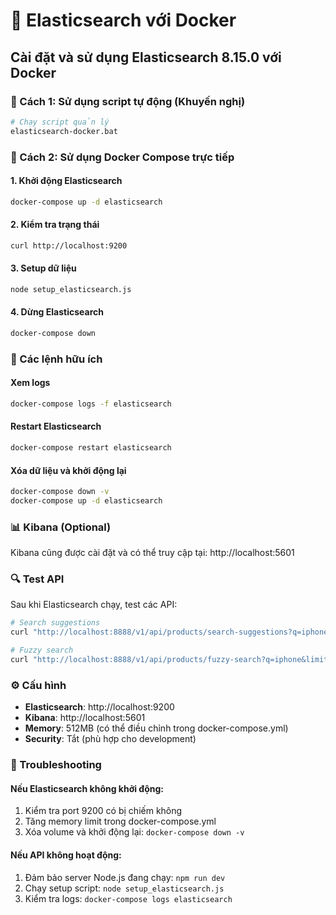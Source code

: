 # 🐳 Elasticsearch với Docker

## Cài đặt và sử dụng Elasticsearch 8.15.0 với Docker

### 🚀 Cách 1: Sử dụng script tự động (Khuyến nghị)

```bash
# Chạy script quản lý
elasticsearch-docker.bat
```

### 🚀 Cách 2: Sử dụng Docker Compose trực tiếp

#### 1. Khởi động Elasticsearch
```bash
docker-compose up -d elasticsearch
```

#### 2. Kiểm tra trạng thái
```bash
curl http://localhost:9200
```

#### 3. Setup dữ liệu
```bash
node setup_elasticsearch.js
```

#### 4. Dừng Elasticsearch
```bash
docker-compose down
```

### 🔧 Các lệnh hữu ích

#### Xem logs
```bash
docker-compose logs -f elasticsearch
```

#### Restart Elasticsearch
```bash
docker-compose restart elasticsearch
```

#### Xóa dữ liệu và khởi động lại
```bash
docker-compose down -v
docker-compose up -d elasticsearch
```

### 📊 Kibana (Optional)

Kibana cũng được cài đặt và có thể truy cập tại: http://localhost:5601

### 🔍 Test API

Sau khi Elasticsearch chạy, test các API:

```bash
# Search suggestions
curl "http://localhost:8888/v1/api/products/search-suggestions?q=iphone"

# Fuzzy search
curl "http://localhost:8888/v1/api/products/fuzzy-search?q=iphone&limit=5"
```

### ⚙️ Cấu hình

- **Elasticsearch**: http://localhost:9200
- **Kibana**: http://localhost:5601
- **Memory**: 512MB (có thể điều chỉnh trong docker-compose.yml)
- **Security**: Tắt (phù hợp cho development)

### 🐛 Troubleshooting

#### Nếu Elasticsearch không khởi động:
1. Kiểm tra port 9200 có bị chiếm không
2. Tăng memory limit trong docker-compose.yml
3. Xóa volume và khởi động lại: `docker-compose down -v`

#### Nếu API không hoạt động:
1. Đảm bảo server Node.js đang chạy: `npm run dev`
2. Chạy setup script: `node setup_elasticsearch.js`
3. Kiểm tra logs: `docker-compose logs elasticsearch`
